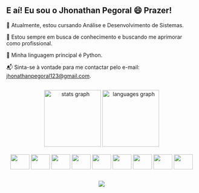 ## E aí! Eu sou o Jhonathan Pegoral 😄 Prazer!
🚀 Atualmente, estou cursando Análise e Desenvolvimento de Sistemas.

🤝 Estou sempre em busca de conhecimento e buscando me aprimorar como profissional.

🐍 Minha linguagem principal é Python.

📬 Sinta-se à vontade para me contactar pelo e-mail: jhonathanpegoral123@gmail.com.
##
<div align="center">
  <img src="https://github-readme-stats.vercel.app/api?username=Pegoral123&hide_title=false&hide_rank=false&show_icons=true&include_all_commits=true&count_private=true&disable_animations=false&theme=dracula&locale=pt-br&hide_border=true&order=1" height="150" alt="stats graph"  />
  <img src="https://github-readme-stats.vercel.app/api/top-langs?username=Pegoral123&locale=pt-br&hide_title=false&layout=compact&card_width=320&langs_count=5&theme=dracula&hide_border=true&order=2" height="150" alt="languages graph"  />
</div>

<div style="display: inline_block" align="center"><br>
  <img align="center" height="40" width="50" src="https://cdn.jsdelivr.net/gh/devicons/devicon/icons/html5/html5-original-wordmark.svg" />
  <img align="center" height="40" width="50" src="https://cdn.jsdelivr.net/gh/devicons/devicon/icons/css3/css3-original-wordmark.svg" />
  <img align="center" height="40" width="50" src="https://cdn.jsdelivr.net/gh/devicons/devicon/icons/bootstrap/bootstrap-original.svg" />
  <img align="center" height="40" width="50" src="https://cdn.jsdelivr.net/gh/devicons/devicon/icons/javascript/javascript-original.svg" />
  <img align="center" height="40" width="50"  src="https://cdn.jsdelivr.net/gh/devicons/devicon/icons/git/git-plain.svg" />
  <img align="center" height="40" width="50" src="https://cdn.jsdelivr.net/gh/devicons/devicon/icons/nodejs/nodejs-original-wordmark.svg"/>
  <img align="center" height="40" width="50" src="https://cdn.jsdelivr.net/gh/devicons/devicon/icons/vuejs/vuejs-original-wordmark.svg"/>
  <!--ícones -->
  <img align="center" height="40" width="50" src="https://cdn.jsdelivr.net/gh/devicons/devicon/icons/python/python-original-wordmark.svg" />
  <img align="center" height="40" width="50" src="https://cdn.jsdelivr.net/gh/devicons/devicon/icons/vscode/vscode-original-wordmark.svg" />
</div>

##

<div align="center">
  <img src="https://media.giphy.com/media/gLZ0i94Esx4oTOfG70/giphy.gif" />
</div>

 
  


 
